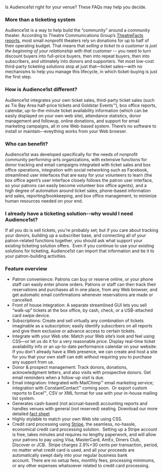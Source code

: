 Is Audience1st right for your venue?  These FAQs may help you decide.

### More than a ticketing system

Audience1st is a way to help build the “community” around a community theater. According to Theatre Communications Group’s [TheatreFacts reports](http://www.tcg.org/tools/facts), most small nonprofit theaters rely on donations for up to half of their operating budget. That means that _selling a ticket to a customer is just the beginning of your relationship with that customer_ -- you need to turn discount buyers into full-price buyers, then into repeat buyers, then into subscribers, and ultimately into donors and supporters. Yet most low-cost third-party ticketing solutions stop at just that—ticket sales—with no mechanisms to help you manage this lifecycle, in which ticket-buying is just the first step.

### How is Audience1st different?

Audience1st  integrates your own ticket sales, third-party ticket sales (such as Tix Bay Area half-price tickets and Goldstar Events™), box office reports, calendar, up-to-the-minute ticket availability information (which can be easily displayed on your own web site), attendance statistics, donor management and followup, online donations, and support for email marketing campaigns, all in one Web-based system. There’s no software to install or maintain--eveything works from your Web browser.

### Who can benefit?

Audience1st was developed specifically for the needs of nonprofit community performing-arts organizations, with extensive functions for donor tracking and email campaigns integrated with ticket sales and box office operations, integration with social networking such as Facebook, streamlined user interfaces that are easy for your volunteers to learn (the box office agent’s user interface closely follows the patron user interface, so your patrons can easily become volunteer box office agents), and a high degree of automation around ticket sales, phone-based information and sales, reporting/bookkeeping, and box office management, to minimize human resources needed on your end.

### I already have a ticketing solution--why would I need Audience1st?

If all you do is sell tickets, you're probably set; but if you care about tracking your donors, building up a subscriber base, and connecting all of your patron-related functions together, you should ask what support your existing ticketing solution offers.  Even if you continue to use your existing solutions for ticketing, Audience1st can import that information and tie it to your patron-building activities.

### Feature overview

* Patron convenience: Patrons can buy or reserve online, or your phone staff can easily enter phone orders. Patrons or staff can then track their reservations and purchases all in one place, from any Web browser, and get automatic email confirmations whenever reservations are made or cancelled.
*  Front of house integration: A separate streamlined GUI lets you sell “walk-up” tickets at the box office, by cash, check, or a USB-attached card swipe device.
*  Subscriptions: Create and sell virtually any combination of tickets imaginable as a subscription; easily identify subscribers on all reports and give them exclusive or advance access to certain tickets.
*  Integrate with your Web site: Match your Web site’s look and feel using CSS—or let us do it for a very reasonable price. Display real-time ticket availability info or an up-to-date performance calendar on your website. If you don't already have a Web presence, we can create and host a site for you that your own staff can edit without requiring you to purchase any support from us.
*  Donor & prospect management: Track donors, donations, acknowledgment letters, and also visits with prospective donors. Get email reminders when a follow-up visit is due.
*  Email integration: Integrated with MailChimp™ email marketing service; integration with ConstantContact™ coming soon.  Or export custom reports to Excel™, CSV or XML format for use with your in-house mailing list system.
*  Generates cash-based (not accrual-based) accounting reports and handles venues with general (not reserved) seating. Download our more detailed [fact sheet](https://docs.google.com/Doc?docid=0ARKnkWLvWBrTZGo4cnpzN182MThjbnptZDZoNw)
* Highly stylable to match your own Web site using CSS.
* Credit card processing using [Stripe](http://stripe.com), the seamless, no-hassle, economical credit card processing solution.  Setting up a Stripe account is free, takes minutes and requires no lengthy paperwork, and will allow your patrons to pay using Visa, MasterCard, AmEx, Diners Club, Discover or JCB.  Stripe charges 2.9%+30 cents per transaction, period, no matter what credit card is used, and all your proceeds are automatically swept daily into your regular business bank account. There are no setup fees, monthly fees, processing minimums, or any other expenses whatsoever related to credit card processing. 
